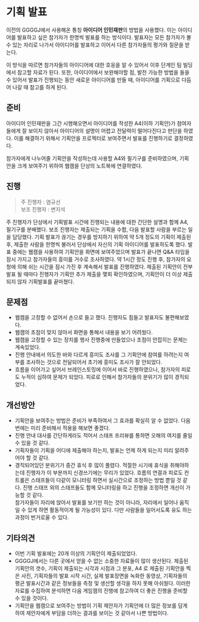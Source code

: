 # 기획 발표

이전의 GGGGJ에서 사용해온 통칭 **아이디어 인민재판**의 방법을 사용했다.
이는 아이디어를 발표하고 싶은 참가자가 한명씩 발표를 하는 방식이다.
발표자는 모든 참가자가 볼 수 있는 자리로 나가서 아이디어를 발표하고 이어서 다른 참가자들의 평가와 질문을 받는다.

이 방식을 따르면 참가자들의 아이디어에 대한 호응을 알 수 있어서 이후 단계인 팀 빌딩에서 참고할 자료가 된다. 또한, 아이디어에서 보완해야할 점, 발전 가능한 방법을 들을 수 있어서 발표가 진행되는 동안 새로운 아이디어를 만들 때, 아이디어를 기획으로 다듬어 나갈 때 참고를 하게 된다.

## 준비

아이디어 인민재판을 그간 시행해오면서 아이디어를 작성한 A4(이하 기획안)가 참여자들에게 잘 보이지 않아서 아이디어의 설명이 어렵고 전달력이 떨어다진다고 판단을 하였다.
이를 해결하기 위해서 기획안을 프로젝터로 보여주면서 발표를 진행하기로 결정하였다.

참가자에게 나누어줄 기획안을 작성하는데 사용할 A4와 필기구를 준비하였으며, 기획안을 크게 보여주기 위하여 웹캠을 단상의 노트북에 연결하였다.

## 진행

> 주 진행자 : 염규선  
> 보조 진행자 : 변지석

주 진행자가 단상에서 기획발표 시간에 진행되는 내용에 대한 간단한 설명과 함께 A4, 필기구를 분배했다.
보조 진행자는 제출되는 기획을 수합, 다음 발표할 사람을 부르는 일을 담당했다.
기획 발표가 끊기는 경우를 방지하기 위하여 약 5개 정도의 기획이 제출된 후, 제출한 사람을 한명씩 불러서 단상에서 자신의 기획 아이디어를 발표하도록 했다.
발표 중에는 웹캠을 사용하여 기획안을 화면에 보여주었으며 발표가 끝나면 Q&A 타임을 잠시 가지고 참가자들의 흥미를 거수로 조사하였다.
약 1시간 정도 진행 후, 참가자의 요청에 의해 쉬는 시간을 잠시 가진 후 계속해서 발표를 진행하였다.
제출된 기획안이 전부 발표 될 때마다 진행자가 기획안 추가 제출을 몇회 확인하였으며, 기획안이 더 이상 제출 되지 않자 기획발표를 끝마쳤다.

## 문제점

* 웹캠을 고정할 수 없어서 손으로 들고 했다.
진행자도 힘들고 발표자도 불편해보였다.
* 웹캠의 초점이 맞지 않아서 화면을 통해서 내용을 보기 어려웠다.
* 웹캠을 고정할 수 있는 장치를 행사 진행중에 만들었으나 초점이 안잡히는 문제는 계속있었다.
* 진행 안내에서 의도한 바와 다르게 흥미도 조사를 그 기획안에 참여를 하려는지 여부를 조사하는 것으로 전달되어서 초기에 흥미도 조사가 잘 안되었다.
* 흐름을 이어가고 싶어서 브레인스토밍에 이어서 바로 진행하였으나, 참가자의 피로도 누적이 심하여 문제가 되었다. 피로로 인해서 참가자들의 분위기가 많이 경직되었다.

## 개선방안

* 기획안을 보여주는 방법은 준비가 부족하여서 그 효과를 확실히 알 수 없었다. 다음번에는 미리 준비해서 적용을 해보면 좋겠다.
* 진행 안내 대사를 간단하게라도 적어서 스태프 프리뷰를 통하면 오해의 여지를 줄일 수 있을 것 같다.
* 기획자들이 기획을 어디에 제출해야 하는지, 발표는 언제 하게 되는지 미리 알려주어야 할 것 같다.
* 경직되어있던 분위기가 중간 휴식 후 많이 풀렸다. 적절한 시기에 휴식을 취해야하는데 진행자가 이 부분까지 신경쓰기에는 무리가 있었다.
흐름의 연결과 피로도 컨트롤은 스태프들이 다같이 모니터링 하면서 실시간으로 조정하는 방법 뿐일 것 같다.
진행 스태프 외의 스태프들도 함께 모니터링을 하고 진행을 조정하면 개선이 가능할 것 같다.  
참가자들이 자리에 앉아서 발표를 보기만 하는 것이 아니라, 자리에서 일어나 움직일 수 있게 하면 활동적이게 될 가능성이 있다.
다만 사람들을 일어서도록 유도 하는 과정이 번거로울 수 있다.

## 기타의견

* 이번 기획 발표에는 20개 이상의 기획안이 제출되었었다.
* GGGGJ에서는 다른 곳에서 얻을 수 없는 소중한 자료들이 많이 생산된다.
제출된 기획안의 갯수, 기획이 제출되는 시각과 시점과 그 분포, A4 로 제출된 기획안을 찍은 사진, 기획자들의 발표 시작 시간, 실제 발표장면을 녹화한 동영상, 기획자들의 평균 발표시간과 같은 정보들을 측정 및 생산할 생각을 하지 못해 아쉬웠다.
이러한 자료를 수집하여 분석하면 다음 게임잼의 진행에 참고하여 더 좋은 진행을 준비할 수 있을 것이다.
* 기획안을 웹캠으로 보여주는 방법이 기획 제안자가 기획안에 더 많은 정보를 담게 하여 제안자에게 부담을 더하는 결과를 보이는 것 같아서 나쁜 방법이다.
